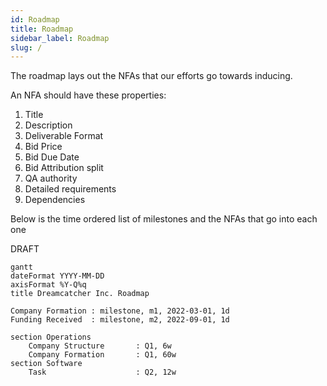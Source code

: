 ```yaml
---
id: Roadmap
title: Roadmap
sidebar_label: Roadmap
slug: /
---
```


The roadmap lays out the NFAs that our efforts go towards inducing.

An NFA should have these properties:

1. Title
1. Description
1. Deliverable Format
1. Bid Price
1. Bid Due Date
1. Bid Attribution split
1. QA authority
1. Detailed requirements
1. Dependencies

Below is the time ordered list of milestones and the NFAs that go into each one

DRAFT

```mermaid
gantt
dateFormat YYYY-MM-DD
axisFormat %Y-Q%q
title Dreamcatcher Inc. Roadmap

Company Formation : milestone, m1, 2022-03-01, 1d
Funding Received  : milestone, m2, 2022-09-01, 1d

section Operations
    Company Structure       : Q1, 6w
    Company Formation       : Q1, 60w
section Software
    Task                    : Q2, 12w
```
